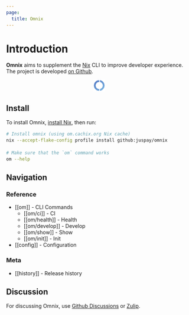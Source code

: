 ```yaml
---
page:
  title: Omnix
---
```


# Introduction

**Omnix** aims to supplement the [Nix](https://nixos.asia/en/nix) CLI to improve developer experience. The project is developed [on Github](https://github.com/juspay/omnix).

<p style="text-align: center">
<img src="favicon.svg" alt="Omnix Logo" width="32px" />
</p>

## Install

To install Omnix, [install Nix](https://nixos.asia/en/install), then run:

```sh
# Install omnix (using om.cachix.org Nix cache)
nix --accept-flake-config profile install github:juspay/omnix

# Make sure that the `om` command works
om --help
```

## Navigation

### Reference
- [[om]] - CLI Commands
  - [[om/ci]] - CI
  - [[om/health]] - Health
  - [[om/develop]] - Develop  
  - [[om/show]] - Show
  - [[om/init]] - Init
- [[config]] - Configuration

### Meta
- [[history]] - Release history

## Discussion

For discussing Omnix, use [Github Discussions](https://github.com/juspay/omnix/discussions) or [Zulip](https://nixos.zulipchat.com/#narrow/stream/415454-omnix).

